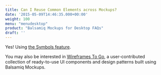 ```yaml
---
title: Can I Reuse Common Elements across Mockups?
date: '2015-05-09T14:46:35.000+00:00'
weight: 100
menu: "menudesktop"
product: "Balsamiq Mockups for Desktop FAQs"
draft: ''
---
```

Yes! Using [the Symbols feature](https://docs.balsamiq.com/desktop/symbols/).

You may also be interested in [Wireframes To Go](/resources/wireframestogo/), a user-contributed collection of ready-to-use UI components and design patterns built using Balsamiq Mockups.
